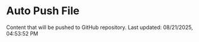 # Auto Push File

Content that will be pushed to GitHub repository.
Last updated: 08/21/2025, 04:53:52 PM
